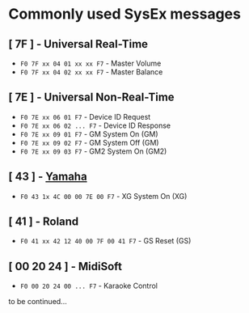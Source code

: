 # Commonly used SysEx messages

## [ 7F ] - Universal Real-Time
- `F0 7F xx 04 01 xx xx F7` - Master Volume
- `F0 7F xx 04 02 xx xx F7` - Master Balance

## [ 7E ] - Universal Non-Real-Time
- `F0 7E xx 06 01 F7` - Device ID Request
- `F0 7E xx 06 02 ... F7` - Device ID Response
- `F0 7E xx 09 01 F7` - GM System On (GM)
- `F0 7E xx 09 02 F7` - GM System Off (GM)
- `F0 7E xx 09 03 F7` - GM2 System On (GM2)

## [ 43 ] - [Yamaha](43.md)
- `F0 43 1x 4C 00 00 7E 00 F7` - XG System On (XG)

## [ 41 ] - Roland
- `F0 41 xx 42 12 40 00 7F 00 41 F7` - GS Reset (GS)

## [ 00 20 24 ] - MidiSoft
- `F0 00 20 24 00 ... F7` - Karaoke Control

to be continued...
